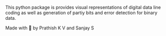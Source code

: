 This python package is provides visual representations of digital data line coding as well as generation of partiy bits and error detection for binary data.

Made with 💓 by Prathish K V and Sanjay S